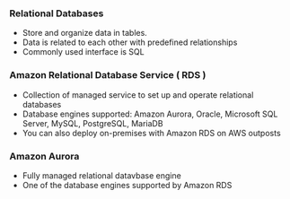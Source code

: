 ### Relational Databases

* Store and organize data in tables.
* Data is related to each other with predefined relationships
* Commonly used interface is SQL


### Amazon Relational Database Service ( RDS )

* Collection of managed service to set up and operate relational databases
* Database engines supported: Amazon Aurora, Oracle, Microsoft SQL Server, MySQL, PostgreSQL, MariaDB
* You can also deploy on-premises with Amazon RDS on AWS outposts


### Amazon Aurora

* Fully managed relational datavbase engine
* One of the database engines supported by Amazon RDS
